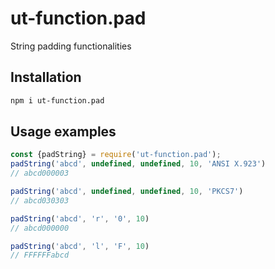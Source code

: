 # ut-function.pad

String padding functionalities

## Installation

```sh
npm i ut-function.pad
```

## Usage examples

```js
const {padString} = require('ut-function.pad');
padString('abcd', undefined, undefined, 10, 'ANSI X.923')
// abcd000003

padString('abcd', undefined, undefined, 10, 'PKCS7')
// abcd030303

padString('abcd', 'r', '0', 10)
// abcd000000

padString('abcd', 'l', 'F', 10)
// FFFFFFabcd

```
